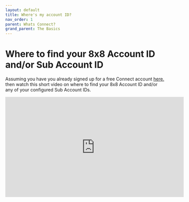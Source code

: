 ```yaml
---
layout: default
title: Where's my account ID?
nav_order: 1
parent: Whats Connect?
grand_parent: The Basics
---
```


# Where to find your 8x8 Account ID and/or Sub Account ID  

Assuming you have you already signed up for a free Connect account [here.](https://connect.8x8.com/login/signup) then watch this short video on where to find your 8x8 Account ID and/or any of your configured Sub Account IDs.

<iframe width="560" height="315" src="https://www.youtube.com/embed/l8Mh7D8qC84" title="YouTube video player" frameborder="0" allow="accelerometer; autoplay; clipboard-write; encrypted-media; gyroscope; picture-in-picture" allowfullscreen></iframe>

